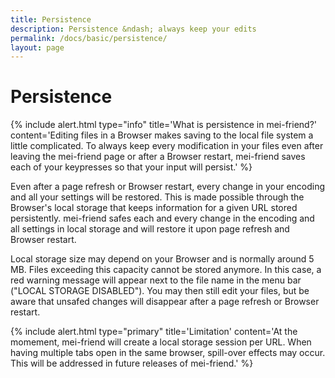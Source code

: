 ```yaml
---
title: Persistence
description: Persistence &ndash; always keep your edits
permalink: /docs/basic/persistence/
layout: page
---
```

# Persistence

{% include alert.html type="info" title='What is persistence in mei-friend?' content='Editing files in a Browser makes saving to the local file system a little complicated. To always keep every modification in your files even after leaving the mei-friend page or after a Browser restart, mei-friend saves each of your keypresses so that your input will persist.' %}

Even after a page refresh or Browser restart, every change in your encoding and all your settings will be restored. This is made possible through the Browser's local storage that keeps information for a given URL stored persistently. mei-friend safes each and every change in the encoding and all settings in local storage and will restore it upon page refresh and Browser restart.

Local storage size may depend on your Browser and is normally around 5 MB. Files exceeding this capacity cannot be stored anymore. In this case, a red warning message will appear next to the file name in the menu bar ("LOCAL STORAGE DISABLED"). You may then still edit your files, but be aware that unsafed changes will disappear after a page refresh or Browser restart.

{% include alert.html type="primary" title='Limitation' content='At the momement, mei-friend will create a local storage session per URL. When having multiple tabs open in the same browser, spill-over effects may occur. This will be addressed in future releases of mei-friend.' %}
